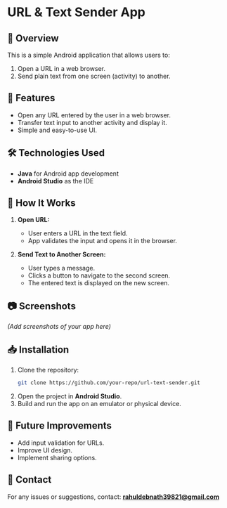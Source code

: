# URL & Text Sender App

## 📌 Overview
This is a simple Android application that allows users to:
1. Open a URL in a web browser.
2. Send plain text from one screen (activity) to another.

## 🚀 Features
- Open any URL entered by the user in a web browser.
- Transfer text input to another activity and display it.
- Simple and easy-to-use UI.

## 🛠️ Technologies Used
- **Java** for Android app development
- **Android Studio** as the IDE

## 📌 How It Works
1. **Open URL:**
   - User enters a URL in the text field.
   - App validates the input and opens it in the browser.

2. **Send Text to Another Screen:**
   - User types a message.
   - Clicks a button to navigate to the second screen.
   - The entered text is displayed on the new screen.

## 📷 Screenshots
*(Add screenshots of your app here)*

## 📥 Installation
1. Clone the repository:
   ```bash
   git clone https://github.com/your-repo/url-text-sender.git
   ```
2. Open the project in **Android Studio**.
3. Build and run the app on an emulator or physical device.

## 🔗 Future Improvements
- Add input validation for URLs.
- Improve UI design.
- Implement sharing options.

## 📧 Contact
For any issues or suggestions, contact: **rahuldebnath39821@gmail.com**

